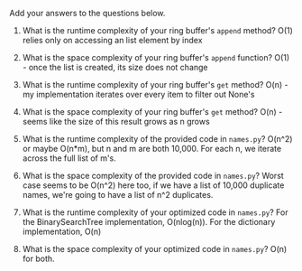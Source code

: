 Add your answers to the questions below.

1. What is the runtime complexity of your ring buffer's `append` method?
O(1) relies only on accessing an list element by index

2. What is the space complexity of your ring buffer's `append` function?
O(1) - once the list is created, its size does not change

3. What is the runtime complexity of your ring buffer's `get` method?
O(n) - my implementation iterates over every item to filter out None's

4. What is the space complexity of your ring buffer's `get` method?
O(n) - seems like the size of this result grows as n grows


5. What is the runtime complexity of the provided code in `names.py`?
O(n^2) or maybe O(n*m), but n and m are both 10,000. For each n, we iterate across the full list of m's.

6. What is the space complexity of the provided code in `names.py`?
Worst case seems to be O(n^2) here too, if we have a list of 10,000 duplicate names, we're going to have a list of n^2
duplicates.

7. What is the runtime complexity of your optimized code in `names.py`?
For the BinarySearchTree implementation, O(nlog(n)).
For the dictionary implementation, O(n)

8. What is the space complexity of your optimized code in `names.py`?
O(n) for both.
